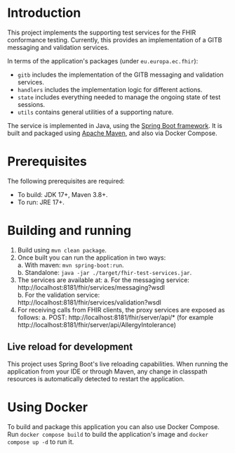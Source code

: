 # Introduction

This project implements the supporting test services for the FHIR conformance testing. Currently, this provides an 
implementation of a GITB messaging and validation services.

In terms of the application's packages (under `eu.europa.ec.fhir`):
* `gitb` includes the implementation of the GITB messaging and validation services.
* `handlers` includes the implementation logic for different actions.
* `state` includes everything needed to manage the ongoing state of test sessions.
* `utils` contains general utilities of a supporting nature. 

The service is implemented in Java, using the [Spring Boot framework](https://spring.io/projects/spring-boot).
It is  built and packaged using [Apache Maven](https://maven.apache.org/), and also via Docker Compose.

# Prerequisites

The following prerequisites are required:
* To build: JDK 17+, Maven 3.8+.
* To run: JRE 17+.

# Building and running

1. Build using `mvn clean package`.
2. Once built you can run the application in two ways:  
  a. With maven: `mvn spring-boot:run`.  
  b. Standalone: `java -jar ./target/fhir-test-services.jar`.
3. The services are available at:
  a. For the messaging service: http://localhost:8181/fhir/services/messaging?wsdl  
  b. For the validation service: http://localhost:8181/fhir/services/validation?wsdl
4. For receiving calls from FHIR clients, the proxy services are exposed as follows:
  a. POST: http://localhost:8181/fhir/server/api/* (for example http://localhost:8181/fhir/server/api/AllergyIntolerance)

## Live reload for development

This project uses Spring Boot's live reloading capabilities. When running the application from your IDE or through
Maven, any change in classpath resources is automatically detected to restart the application.

# Using Docker

To build and package this application you can also use Docker Compose. Run `docker compose build` to build the application's
image and `docker compose up -d` to run it.